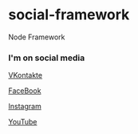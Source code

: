 # social-framework
Node Framework

### I'm on social media

[VKontakte](https://vk.com/sacredwings)

[FaceBook](https://www.facebook.com/stronggenius)

[Instagram](https://www.instagram.com/_a_grachev_/)

[YouTube](https://www.youtube.com/channel/UCVuaproVGneC0_riOehXvLA)
